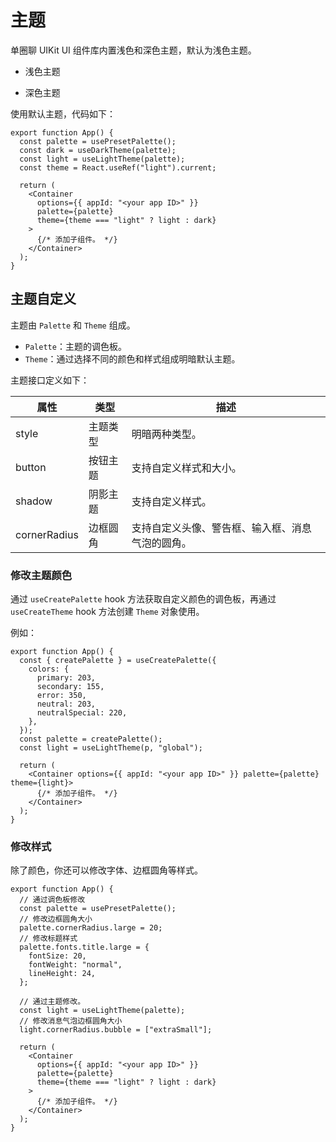 # 主题

<Toc />

单圈聊 UIKit UI 组件库内置浅色和深色主题，默认为浅色主题。

- 浅色主题

<ImageGallery>
  <ImageItem src="/images/uikit/chatuikit/ios/light_mode.png" title="浅色主题" />
</ImageGallery>

- 深色主题

<ImageGallery>
  <ImageItem src="/images/uikit/chatuikit/ios/dark_mode.png" title="深色主题" />
</ImageGallery>

使用默认主题，代码如下：

```tsx
export function App() {
  const palette = usePresetPalette();
  const dark = useDarkTheme(palette);
  const light = useLightTheme(palette);
  const theme = React.useRef("light").current;

  return (
    <Container
      options={{ appId: "<your app ID>" }}
      palette={palette}
      theme={theme === "light" ? light : dark}
    >
      {/* 添加子组件。 */}
    </Container>
  );
}
```

## 主题自定义

主题由 `Palette` 和 `Theme` 组成。

- `Palette`：主题的调色板。
- `Theme`：通过选择不同的颜色和样式组成明暗默认主题。

主题接口定义如下：

| 属性    | 类型     | 描述                                      |
| ------------ | -------- | ------------------------------------------------ |
| style        | 主题类型 | 明暗两种类型。                                   |
| button       | 按钮主题 | 支持自定义样式和大小。                           |
| shadow       | 阴影主题 | 支持自定义样式。                                 |
| cornerRadius | 边框圆角 | 支持自定义头像、警告框、输入框、消息气泡的圆角。 |

### 修改主题颜色

通过 `useCreatePalette` hook 方法获取自定义颜色的调色板，再通过 `useCreateTheme` hook 方法创建 `Theme` 对象使用。

例如：

```tsx
export function App() {
  const { createPalette } = useCreatePalette({
    colors: {
      primary: 203,
      secondary: 155,
      error: 350,
      neutral: 203,
      neutralSpecial: 220,
    },
  });
  const palette = createPalette();
  const light = useLightTheme(p, "global");

  return (
    <Container options={{ appId: "<your app ID>" }} palette={palette} theme={light}>
      {/* 添加子组件。 */}
    </Container>
  );
}
```

### 修改样式

除了颜色，你还可以修改字体、边框圆角等样式。

```tsx
export function App() {
  // 通过调色板修改
  const palette = usePresetPalette();
  // 修改边框圆角大小
  palette.cornerRadius.large = 20;
  // 修改标题样式
  palette.fonts.title.large = {
    fontSize: 20,
    fontWeight: "normal",
    lineHeight: 24,
  };

  // 通过主题修改。
  const light = useLightTheme(palette);
  // 修改消息气泡边框圆角大小
  light.cornerRadius.bubble = ["extraSmall"];

  return (
    <Container
      options={{ appId: "<your app ID>" }}
      palette={palette}
      theme={theme === "light" ? light : dark}
    >
      {/* 添加子组件。 */}
    </Container>
  );
}
```
